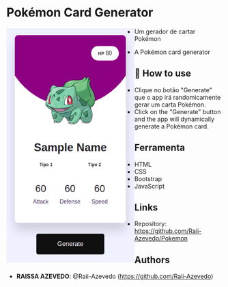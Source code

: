 # Pokémon Card Generator

<a href="url"><img src="https://github.com/Raii-Azevedo/Pokemon/blob/master/assets/images/pokemon.png" align="left" height="550" width="300" ></a>
 
 - Um gerador de cartar Pokémon
 
 - A Pokémon card generator


## 🚀 How to use
- Clique no botão "Generate" que o app irá randomicamente gerar um carta Pokémon.
- Click on the "Generate" button and the app will dynamically generate a Pokémon card.

## Ferramenta 
- HTML
- CSS
- Bootstrap
- JavaScript


## Links

  - Repository: https://github.com/Raii-Azevedo/Pokemon
 
 
## Authors
 
* **RAISSA AZEVEDO**: @Raii-Azevedo (https://github.com/Raii-Azevedo)
